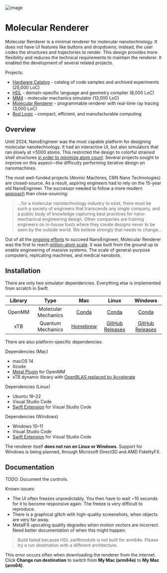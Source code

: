 
![image](https://github.com/philipturner/molecular-renderer/assets/71743241/d5585c84-7e4e-4507-841a-452fb68615d3)

# Molecular Renderer

Molecular Renderer is a minimal renderer for molecular nanotechnology. It does not have UI features like buttons and dropdowns; instead, the user codes the structures and trajectories to render. This design provides more flexibility and reduces the technical requirements to maintain the renderer. It enabled the development of several related projects.

Projects:
- [Hardware Catalog](./Sources/HardwareCatalog/README.md) - catalog of code samples and archived experiments (25,000 LoC)
- [HDL](https://github.com/philipturner/HDL) - domain-specific language and geometry compiler (8,000 LoC)
- [MM4](https://github.com/philipturner/MM4) - molecular mechanics simulator (13,000 LoC)
- [Molecular Renderer](./Sources/MolecularRenderer/README.md) - programmable renderer with real-time ray tracing (3,000 LoC)
- [Rod Logic](https://github.com/philipturner/rod-logic) - compact, efficient, and manufacturable computing

## Overview

Until 2024, NanoEngineer was the most capable platform for designing molecular nanotechnology. It had an interactive UI, but also simulators that ran slowly at >5000 atoms. This restricted the design to colorful strained shell structures [in order to minimize atom count](http://www.imm.org/research/parts/controller). Several projects sought to improve on this aspect&mdash;the difficulty performing iterative design on nanomachines.

The most well-funded projects (Atomic Machines, CBN Nano Technologies) are closed-source. As a result, aspiring engineers had to rely on the 15-year old NanoEngineer. The successor needed to follow a more modern [approach](https://github.com/atomCAD/atomCAD/wiki) than close-sourcing:

> ...for a molecular nanotechnology industry to exist, there must be such a society of engineers that transcends any single company, and a public body of knowledge capturing best practices for nano-mechanical engineering design. Other companies are training engineers on in-house tools where they create designs never to be seen by the outside world. We believe strongly that needs to change...

Out of all the [ongoing efforts](https://astera.org/molecular-systems) to succeed NanoEngineer, Molecular Renderer was the first to reach [million-atom scale](https://www.youtube.com/watch?v=AC34BQt2ODM). It was built from the ground up to enable engineering of massive systems. The scale of general-purpose computers, replicating machines, and medical nanobots.

## Installation

There are only two simulator dependencies. Everything else is implemented from scratch in Swift.

| Library | Type | Mac | Linux | Windows |
| :-----: | :--: | :-: | :---: | :-----: |
| OpenMM  | Molecular Mechanics | [Conda](https://anaconda.org/conda-forge/openmm) | [Conda](https://anaconda.org/conda-forge/openmm) | [Conda](https://anaconda.org/conda-forge/openmm) |
| xTB     | Quantum Mechanics   | [Homebrew](https://github.com/grimme-lab/homebrew-qc) | [GitHub Releases](https://github.com/grimme-lab/xtb/releases) | [GitHub Releases](https://github.com/grimme-lab/xtb/releases) |

There are also platform-specific dependencies:

Dependencies (Mac)
- macOS 14
- Xcode
- [Metal Plugin](https://github.com/philipturner/openmm-metal) for OpenMM
- xTB dynamic library with [OpenBLAS replaced by Accelerate](https://github.com/philipturner/swift-xtb)

Dependencies (Linux)
- Ubuntu 18&ndash;22
- Visual Studio Code
- [Swift Extension](https://www.swift.org/blog/vscode-extension) for Visual Studio Code

Dependencies (Windows)
- Windows 10&ndash;11
- Visual Studio Code
- [Swift Extension](https://www.swift.org/blog/vscode-extension) for Visual Studio Code

The renderer itself <b>does not run on Linux or Windows</b>. Support for Windows is being planned, through Microsoft Direct3D and AMD FidelityFX.

## Documentation

TODO: Document the controls.

Known issues:
- The UI often freezes unpredictably. You then have to wait ~10 seconds for it to become responsive again. The freeze is very difficult to reproduce.
- There is a graphical glitch with high-quality screenshots, when objects are very far away.
- MetalFX upscaling quality degrades when motion vectors are incorrect. Need better documentation of when this might happen.

> Build failed because HDL.swiftmodule is not built for arm64e. Please try a run destination with a different architecture.

This error occurs often when downloading the renderer from the internet. Click <b>Change run destination</b> to switch from <b>My Mac (arm64e)</b> to <b>My Mac (arm64)</b>.
